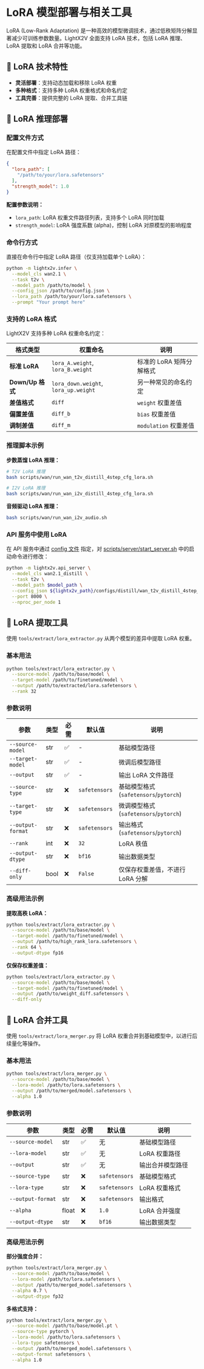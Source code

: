 # LoRA 模型部署与相关工具

LoRA (Low-Rank Adaptation) 是一种高效的模型微调技术，通过低秩矩阵分解显著减少可训练参数数量。LightX2V 全面支持 LoRA 技术，包括 LoRA 推理、LoRA 提取和 LoRA 合并等功能。

## 🎯 LoRA 技术特性

- **灵活部署**：支持动态加载和移除 LoRA 权重
- **多种格式**：支持多种 LoRA 权重格式和命名约定
- **工具完善**：提供完整的 LoRA 提取、合并工具链

## 📜 LoRA 推理部署

### 配置文件方式

在配置文件中指定 LoRA 路径：

```json
{
  "lora_path": [
    "/path/to/your/lora.safetensors"
  ],
  "strength_model": 1.0
}
```

**配置参数说明：**
- `lora_path`: LoRA 权重文件路径列表，支持多个 LoRA 同时加载
- `strength_model`: LoRA 强度系数 (alpha)，控制 LoRA 对原模型的影响程度

### 命令行方式

直接在命令行中指定 LoRA 路径（仅支持加载单个 LoRA）：

```bash
python -m lightx2v.infer \
  --model_cls wan2.1 \
  --task t2v \
  --model_path /path/to/model \
  --config_json /path/to/config.json \
  --lora_path /path/to/your/lora.safetensors \
  --prompt "Your prompt here"
```

### 支持的 LoRA 格式

LightX2V 支持多种 LoRA 权重命名约定：

| 格式类型 | 权重命名 | 说明 |
|----------|----------|------|
| **标准 LoRA** | `lora_A.weight`, `lora_B.weight` | 标准的 LoRA 矩阵分解格式 |
| **Down/Up 格式** | `lora_down.weight`, `lora_up.weight` | 另一种常见的命名约定 |
| **差值格式** | `diff` | `weight` 权重差值 |
| **偏置差值** | `diff_b` | `bias` 权重差值 |
| **调制差值** | `diff_m` | `modulation` 权重差值 |

### 推理脚本示例

**步数蒸馏 LoRA 推理：**

```bash
# T2V LoRA 推理
bash scripts/wan/run_wan_t2v_distill_4step_cfg_lora.sh

# I2V LoRA 推理
bash scripts/wan/run_wan_i2v_distill_4step_cfg_lora.sh
```

**音频驱动 LoRA 推理：**

```bash
bash scripts/wan/run_wan_i2v_audio.sh
```

### API 服务中使用 LoRA

在 API 服务中通过 [config 文件](wan_t2v_distill_4step_cfg_lora.json) 指定，对 [scripts/server/start_server.sh](https://github.com/ModelTC/lightx2v/blob/main/scripts/server/start_server.sh) 中的启动命令进行修改：

```bash
python -m lightx2v.api_server \
  --model_cls wan2.1_distill \
  --task t2v \
  --model_path $model_path \
  --config_json ${lightx2v_path}/configs/distill/wan_t2v_distill_4step_cfg_lora.json \
  --port 8000 \
  --nproc_per_node 1
```

## 🔧 LoRA 提取工具

使用 `tools/extract/lora_extractor.py` 从两个模型的差异中提取 LoRA 权重。

### 基本用法

```bash
python tools/extract/lora_extractor.py \
  --source-model /path/to/base/model \
  --target-model /path/to/finetuned/model \
  --output /path/to/extracted/lora.safetensors \
  --rank 32
```

### 参数说明

| 参数 | 类型 | 必需 | 默认值 | 说明 |
|------|------|------|--------|------|
| `--source-model` | str | ✅ | - | 基础模型路径 |
| `--target-model` | str | ✅ | - | 微调后模型路径 |
| `--output` | str | ✅ | - | 输出 LoRA 文件路径 |
| `--source-type` | str | ❌ | `safetensors` | 基础模型格式 (`safetensors`/`pytorch`) |
| `--target-type` | str | ❌ | `safetensors` | 微调模型格式 (`safetensors`/`pytorch`) |
| `--output-format` | str | ❌ | `safetensors` | 输出格式 (`safetensors`/`pytorch`) |
| `--rank` | int | ❌ | `32` | LoRA 秩值 |
| `--output-dtype` | str | ❌ | `bf16` | 输出数据类型 |
| `--diff-only` | bool | ❌ | `False` | 仅保存权重差值，不进行 LoRA 分解 |

### 高级用法示例

**提取高秩 LoRA：**
```bash
python tools/extract/lora_extractor.py \
  --source-model /path/to/base/model \
  --target-model /path/to/finetuned/model \
  --output /path/to/high_rank_lora.safetensors \
  --rank 64 \
  --output-dtype fp16
```

**仅保存权重差值：**
```bash
python tools/extract/lora_extractor.py \
  --source-model /path/to/base/model \
  --target-model /path/to/finetuned/model \
  --output /path/to/weight_diff.safetensors \
  --diff-only
```

## 🔀 LoRA 合并工具

使用 `tools/extract/lora_merger.py` 将 LoRA 权重合并到基础模型中，以进行后续量化等操作。

### 基本用法

```bash
python tools/extract/lora_merger.py \
  --source-model /path/to/base/model \
  --lora-model /path/to/lora.safetensors \
  --output /path/to/merged/model.safetensors \
  --alpha 1.0
```

### 参数说明

| 参数 | 类型 | 必需 | 默认值 | 说明 |
|------|------|------|--------|------|
| `--source-model` | str | ✅ | 无 | 基础模型路径 |
| `--lora-model` | str | ✅ | 无 | LoRA 权重路径 |
| `--output` | str | ✅ | 无 | 输出合并模型路径 |
| `--source-type` | str | ❌ | `safetensors` | 基础模型格式 |
| `--lora-type` | str | ❌ | `safetensors` | LoRA 权重格式 |
| `--output-format` | str | ❌ | `safetensors` | 输出格式 |
| `--alpha` | float | ❌ | `1.0` | LoRA 合并强度 |
| `--output-dtype` | str | ❌ | `bf16` | 输出数据类型 |

### 高级用法示例

**部分强度合并：**
```bash
python tools/extract/lora_merger.py \
  --source-model /path/to/base/model \
  --lora-model /path/to/lora.safetensors \
  --output /path/to/merged_model.safetensors \
  --alpha 0.7 \
  --output-dtype fp32
```

**多格式支持：**
```bash
python tools/extract/lora_merger.py \
  --source-model /path/to/base/model.pt \
  --source-type pytorch \
  --lora-model /path/to/lora.safetensors \
  --lora-type safetensors \
  --output /path/to/merged_model.safetensors \
  --output-format safetensors \
  --alpha 1.0
```
